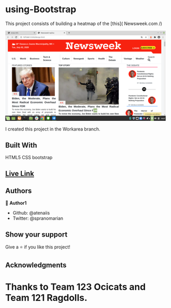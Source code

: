 # using-Bootstrap
This project consists of building a heatmap of the [this]( Newsweek.com /)

![screenshot](./assets/things/nwscreenshot.png)

I created this project in the Workarea branch.

## Built With

HTML5
CSS
bootstrap

## [Live Link](https://rawcdn.githack.com/atenaiis/using-Bootstrap/24b52765886e9df97145bb565575e08f85dfd3cc/design.html)

## Authors

👤 **Author1**

- Github: @atenaiis
- Twitter: @spranomarian

## Show your support

Give a ⭐️ if you like this project!

## Acknowledgments

Thanks to Team 123 Ocicats and Team 121 Ragdolls.
=======